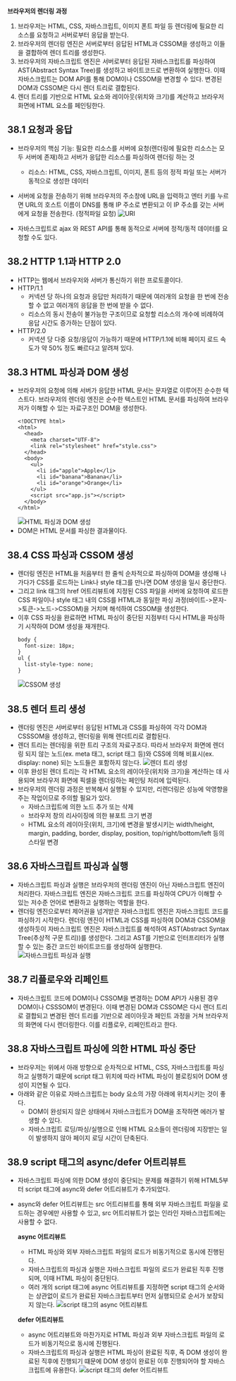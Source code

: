 **브라우저의 렌더링 과정**
  1. 브라우저는 HTML, CSS, 자바스크립트, 이미지 폰트 파일 등 렌더링에 필요한 리소스를 요청하고 서버로부터 응답을 받는다.
  2. 브라우저의 렌더링 엔진은 서버로부터 응답된 HTML과 CSSOM을 생성하고 이들을 결합하여 렌더 트리를 생성한다.
  3. 브라우저의 자바스크립트 엔진은 서버로부터 응답된 자바스크립트를 파싱하여 AST(Abstract Syntax Tree)를 생성하고 바이트코드로 변환하여 실행한다. 이때 자바스크립트는 DOM API를 통해 DOM이나 CSSOM을 변경할 수 있다. 변경된 DOM과 CSSOM은 다시 렌더 트리로 결합된다.
  4. 렌더 트리를 기반으로 HTML 요소와 레이아웃(위치와 크기)를 계산하고 브라우저 화면에 HTML 요소를 페인팅한다.

## 38.1 요청과 응답
- 브라우저의 핵심 기능: 필요한 리소스를 서버에 요청(렌더링에 필요한 리소스는 모두 서버에 존재)하고 서버가 응답한 리소스를 파싱하여 렌더링 하는 것
  - 리소스: HTML, CSS, 자바스크립트, 이미지, 폰트 등의 정적 파일 또는 서버가 동적으로 생성한 데이터
- 서버에 요청을 전송하기 위해 브라우저의 주소창에 URL을 입력하고 엔터 키를 누르면 URL의 호스트 이름이 DNS를 통해 IP 주소로 변환되고 이 IP 주소를 갖는 서버에게 요청을 전송한다. (정적파일 요청)
![URI](image.png)

- 자바스크립트로 ajax 와 REST API를 통해 동적으로 서버에 정적/동적 데이터를 요청할 수도 있다.

## 38.2 HTTP 1.1과 HTTP 2.0
- HTTP는 웹에서 브라우저와 서버가 통신하기 위한 프로토콜이다.
- HTTP/1.1
  - 커넥션 당 하나의 요청과 응답만 처리하기 때문에 여러개의 요청을 한 번에 전송할 수 없고 여러개의 응답을 한 번에 받을 수 없다.
  - 리소스의 동시 전송이 불가능한 구조이므로 요청할 리소스의 개수에 비례하여 응답 시간도 증가하는 단점이 있다.
- HTTP/2.0
  - 커넥션 당 다중 요청/응답이 가능하기 때문에 HTTP/1.1에 비해 페이지 로드 속도가 약 50% 정도 빠르다고 알려져 있다.
 
## 38.3 HTML 파싱과 DOM 생성
- 브라우저의 요청에 의해 서버가 응답한 HTML 문서는 문자열로 이루어진 순수한 텍스트다. 브라우저의 렌더링 엔진은 순수한 텍스트인 HTML 문서를 파싱하여 브라우저가 이해할 수 있는 자료구조인 DOM을 생성한다.
  ```
  <!DOCTYPE html>
  <html>
    <head>
      <meta charset="UTF-8">
      <link rel="stylesheet" href="style.css">
    </head>
    <body>
      <ul>
        <li id="apple">Apple</li>
        <li id="banana">Banana</li>
        <li id="orange">Orange</li>
      </ul>
      <script src="app.js"></script>
    </body>
  </html>
  ```
  ![HTML 파싱과 DOM 생성](image-1.png)
- DOM은 HTML 문서를 파싱한 결과물이다.

## 38.4 CSS 파싱과 CSSOM 생성
- 렌더링 엔진은 HTML을 처음부터 한 줄씩 순차적으로 파싱하여 DOM을 생성해 나가다가 CSS를 로드하는 Link나 style 태그를 만나면 DOM 생성을 일시 중단한다.
- 그리고 link 태그의 href 어트리뷰트에 지정된 CSS 파일을 서버에 요청하여 로드한 CSS 파일이나 style 태그 내의 CSS를 HTML과 동일한 파싱 과정(바이트->문자->토큰->노드->CSSOM)을 거치며 해석하여 CSSOM을 생성한다.
- 이후 CSS 파싱을 완료하면 HTML 파싱이 중단된 지점부터 다시 HTML을 파싱하기 시작하여 DOM 생성을 재개한다.
  ```
  body {
    font-size: 18px;
  }
  ul {
    list-style-type: none;
  }
  ```
  ![CSSOM 생성](image-2.png)

## 38.5 렌더 트리 생성
- 렌더링 엔진은 서버로부터 응답된 HTML과 CSS를 파싱하여 각각 DOM과 CSSSOM을 생성하고, 렌더링을 위해 렌더트리로 결합된다.
- 렌더 트리는 렌더링을 위한 트리 구조의 자료구조다. 따라서 브라우저 화면에 렌더링 되지 않는 노드(ex. meta 태그, script 태그 등)와 CSS에 의해 비표시(ex. display: none) 되는 노드들은 포함하지 않는다.
![렌더 트리 생성](image-3.png)
- 이후 완성된 렌더 트리는 각 HTML 요소의 레이아웃(위치와 크기)을 계산하는 데 사용되며 브라우저 화면에 픽셀을 렌더링하는 페인팅 처리에 입력된다.
- 브라우저의 렌더링 과정은 반복해서 실행될 수 있지만, 리렌더링은 성능에 악영향을 주는 작업이므로 주의할 필요가 있다.
  - 자바스크립트에 의한 노드 추가 또는 삭제
  - 브라우저 창의 리사이징에 의한 뷰포트 크기 변경
  - HTML 요소의 레이아웃(위치, 크기)에 변경을 발생시키는 width/height, margin, padding, border, display, position, top/right/bottom/left 등의 스타일 변경

## 38.6 자바스크립트 파싱과 실행
- 자바스크립트 파싱과 실행은 브라우저의 렌더링 엔진이 아닌 자바스크립트 엔진이 처리한다. 자바스크립트 엔진은 자바스크립트 코드를 파싱하여 CPU가 이해할 수 있는 저수준 언어로 변환하고 실행하는 역할을 한다. 
- 렌더링 엔진으로부터 제어권을 넘겨받은 자바스크립트 엔진은 자바스크립트 코드를 파싱하기 시작한다. 렌더링 엔진이 HTML과 CSS를 파싱하여 DOM과 CSSOM을 생성하듯이 자바스크립트 엔진은 자바스크립트를 해석하여 AST(Abstract Syntax Tree(추상적 구문 트리))를 생성한다. 그리고 AST를 기반으로 인터프리터가 실행할 수 있는 중간 코드인 바이트코드를 생성하여 실행한다.
![자바스크립트 파싱과 실행](image-4.png)

## 38.7 리플로우와 리페인트
- 자바스크립트 코드에 DOM이나 CSSOM을 변경하는 DOM API가 사용된 경우 DOM이나 CSSSOM이 변경된다. 이때 변경된 DOM과 CSSOM은 다시 렌더 트리로 결합되고 변경된 렌더 트리를 기반으로 레이아웃과 페인트 과정을 거쳐 브라우저의 화면에 다시 렌더링한다. 이를 리플로우, 리페인트라고 한다.

## 38.8 자바스크립트 파싱에 의한 HTML 파싱 중단
- 브라우저는 위에서 아래 방향으로 순차적으로 HTML, CSS, 자바스크립트를 파싱하고 실행하기 떄문에 script 태그 위치에 따라 HTML 파싱이 블로킹되어 DOM 생성이 지연될 수 있다.
- 아래와 같은 이유로 자바스크립트는 body 요소의 가장 아래에 위치시키는 것이 좋다.
  - DOM이 완성되지 않은 상태에서 자바스크립트가 DOM을 조작하면 에러가 발생할 수 있다.
  - 자바스크립트 로딩/파싱/실행으로 인해 HTML 요소들이 렌더링에 지장받는 일이 발생하지 않아 페이지 로딩 시간이 단축된다.

## 38.9 script 태그의 async/defer 어트리뷰트
- 자바스크립트 파싱에 의한 DOM 생성이 중단되는 문제를 해결하기 위해 HTML5부터 script 태그에 async와 defer 어트리뷰트가 추가되었다.
- async와 defer 어트리뷰트는 src 어트리뷰트를 통해 외부 자바스크립트 파일을 로드하는 경우에만 사용할 수 있고, src 어트리뷰트가 없는 인라인 자바스크립트에는 사용할 수 없다.

  **async 어트리뷰트**
  - HTML 파싱와 외부 자바스크립트 파일의 로드가 비동기적으로 동시에 진행된다.
  - 자바스크립트의 파싱과 실행은 자바스크립트 파일의 로드가 완료된 직후 진행되며, 이때 HTML 파싱이 중단된다.
  - 여러 개의 script 태그에 async 어트리뷰트를 지정하면 script 태그의 순서와는 상관없이 로드가 완료된 자바스크립트부터 먼저 실행되므로 순서가 보장되지 않는다.
  ![script 태그의 async 어트리뷰트](image-5.png)

  **defer 어트리뷰트**
  - async 어트리뷰트와 마찬가지로 HTML 파싱과 외부 자바스크립트 파일의 로드가 비동기적으로 동시에 진행된다.
  - 자바스크립트의 파싱과 실행은 HTML 파싱이 완료된 직후, 즉 DOM 생성이 완료된 직후에 진행되기 떄문에 DOM 생성이 완료된 이후 진행되어야 할 자바스크립트에 유용한다.
  ![script 태그의 defer 어트리뷰트](image-6.png)
